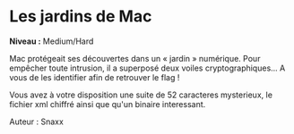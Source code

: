 # Les jardins de Mac

**Niveau :** Medium/Hard

Mac protégeait ses découvertes dans un « jardin » numérique. Pour empêcher toute intrusion, il a superposé deux voiles cryptographiques...
A vous de les identifier afin de retrouver le flag !

Vous avez à votre disposition une suite de 52 caracteres mysterieux, le fichier xml chiffré ainsi que qu'un binaire interessant.

Auteur : Snaxx